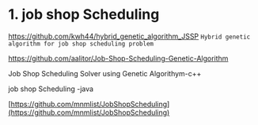 # 1. job shop Scheduling
https://github.com/kwh44/hybrid_genetic_algorithm_JSSP
`Hybrid genetic algorithm for job shop scheduling problem`

https://github.com/aalitor/Job-Shop-Scheduling-Genetic-Algorithm

Job Shop Scheduling Solver using Genetic Algorithym-c++


job shop Scheduling  -java


[https://github.com/mnmlist/JobShopScheduling](https://github.com/mnmlist/JobShopScheduling)















































